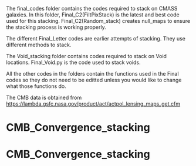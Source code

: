 The final_codes folder contains the codes required to stack on CMASS galaxies.
In this folder, Final_C2(FiltPixStack) is the latest and best code used for this stacking. 
Final_C2(Random_stack) creates null_maps to ensure the stacking process is working properly.

The different Final_Letter codes are earlier attempts of stacking. They use different methods to stack.


The Void_stacking folder contains codes required to stack on Void locations.
Final_Void.py is the code used to stack voids.


All the other codes in the folders contain the functions used in the Final codes so they do not need to be editted unless you would like to change what those functions do.

The CMB data is obtained from https://lambda.gsfc.nasa.gov/product/act/actpol_lensing_maps_get.cfm

# CMB_Convergence_stacking
# CMB_Convergence_stacking
